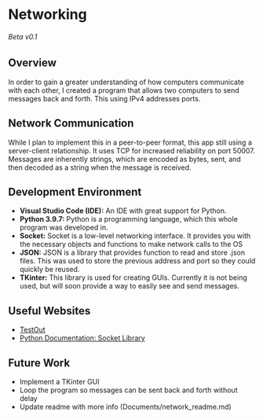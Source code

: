# Networking
###### Beta v0.1
 
## Overview
In order to gain a greater understanding of how computers communicate with each other, I created a program that allows two computers to send messages back and forth. This using IPv4 addresses ports. 

## Network Communication
While I plan to implement this in a peer-to-peer format, this app still using a server-client relationship. It uses TCP for increased reliability on port 50007. Messages are inherently strings, which are encoded as bytes, sent, and then decoded as a string when the message is received.

## Development Environment
* __Visual Studio Code (IDE):__ An IDE with great support for Python.
* __Python 3.9.7:__ Python is a programming language, which this whole program was developed in.
* __Socket:__ Socket is a low-level networking interface. It provides you with the necessary objects and functions to make network calls to the OS
* __JSON:__ JSON is a library that provides function to read and store .json files. This was used to store the previous address and port so they could quickly be reused.
* __TKinter:__ This library is used for creating GUIs. Currently it is not being used, but will soon provide a way to easily see and send messages.

## Useful Websites
* [TestOut](https://labsimapp.testout.com/)
* [Python Documentation: Socket Library](https://docs.python.org/3.9/library/socket.html#)

## Future Work
* Implement a TKinter GUI
* Loop the program so messages can be sent back and forth without delay
* Update readme with more info (Documents/network_readme.md)
